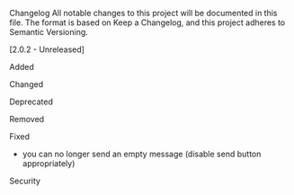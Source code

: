 Changelog
All notable changes to this project will be documented in this file.
The format is based on Keep a Changelog,
and this project adheres to Semantic Versioning.

[2.0.2 - Unreleased]

Added

Changed

Deprecated

Removed

Fixed
- you can no longer send an empty message (disable send button appropriately)

Security


